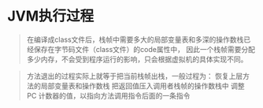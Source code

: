 # JVM执行过程




> 在编译成class文件后，栈帧中需要多大的局部变量表和多深的操作数栈已经保存在字节码文件（class文件）的code属性中，
因此一个栈帧需要分配多少内存，不会受到程序运行的影响，只会根据虚拟机的具体实现不同。


> 方法退出的过程实际上就等于把当前栈帧出栈，一般过程为：
  恢复上层方法的局部变量表和操作数栈
  把返回值压入调用者栈帧的操作数栈中
  调整 PC 计数器的值，以指向方法调用指令后面的一条指令
  